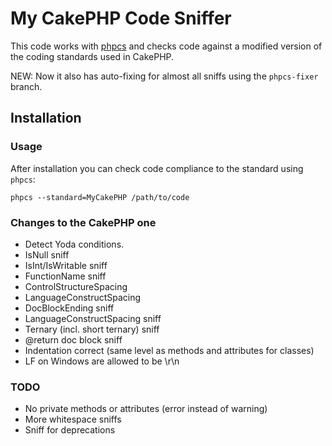 # My CakePHP Code Sniffer

This code works with [phpcs](http://pear.php.net/manual/en/package.php.php-codesniffer.php)
and checks code against a modified version of the coding standards used in CakePHP.

NEW: Now it also has auto-fixing for almost all sniffs using the `phpcs-fixer` branch.

## Installation

### Usage

After installation you can check code compliance to the standard using
`phpcs`:

	phpcs --standard=MyCakePHP /path/to/code

### Changes to the CakePHP one

* Detect Yoda conditions.
* IsNull sniff
* IsInt/IsWritable sniff
* FunctionName sniff
* ControlStructureSpacing
* LanguageConstructSpacing
* DocBlockEnding sniff
* LanguageConstructSpacing sniff
* Ternary (incl. short ternary) sniff
* @return doc block sniff
* Indentation correct (same level as methods and attributes for classes)
* LF on Windows are allowed to be \r\n

### TODO

* No private methods or attributes (error instead of warning)
* More whitespace sniffs
* Sniff for deprecations
